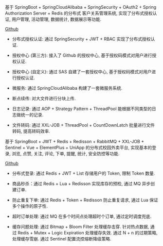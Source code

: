 基于 SpringBoot + SpringCloudAlibaba + SpringSecurity + OAuth2 + Spring Authorization Server + Redis 的分布式
客户关系管理系统, 实现了分布式授权认证, 用户管理, 活动管理, 数据统计, 数据展示等功能.

[Github](https://github.com/HarveySuen0803/crm-server)

- 分布式授权认证: 通过 SpringSecurity + JWT + RBAC 实现了分布式授权认证.

- 授权中心 (第三方): 接入了 Github 的授权中心, 基于授权码模式对用户进行授权认证.

- 授权中心 (自定义): 通过 SAS 自建了一套授权中心, 基于授权码模式对用户进行授权认证.

- 微服务: 通过 SpringCloudAlibaba 构建了一套微服务系统.

- 断点续传: 对大文件进行分块上传.

- 日志记录: 通过 AOP + Strategy Pattern + ThreadPool 能根据不同类型的日志做统一的记录.

- 文件转码: 通过 XXL-JOB + ThreadPool + CountDownLatch 批量进行文件转码, 提高转码效率.


基于 SpringBoot + JWT + Redis + Redisson + RabbitMQ + XXL-JOB + Sentinel + Vue + ElementPlus + UniApp 的分布式校园外卖平台, 实现基本的登录, 浏览, 点赞, 关注, 评论, 下单, 提醒, 统计, 安全防控等功能.

[Github](https://github.com/HarveySuen0803/take-out-server)

- 分布式登录: 通过 Redis + JWT + List 存储用户的 Token, 限制 Token 数量.

- 商品秒杀：通过 Redis + Lua + Redisson 实现库存的预检, 通过 MQ 异步创建订单.

- 防止重复下单: 通过 Redis + Token + Redisson 防止重复请求, 通过 Lua 保证多个操作的原子性.

- 超时订单处理: 通过 MQ 在多个时间点处理超时个订单, 通过定时调度兜底.

- 缓存问题处理: 通过 Bitmap + Bloom Filter 处理缓存击穿. 针对热点数据, 通过 Redis + Mutex + Logic Expiration 处理缓存失效. 通过 N + n 的过期策略, 处理缓存雪崩. 通过 Sentinel 配置流控熔断降级策略.


